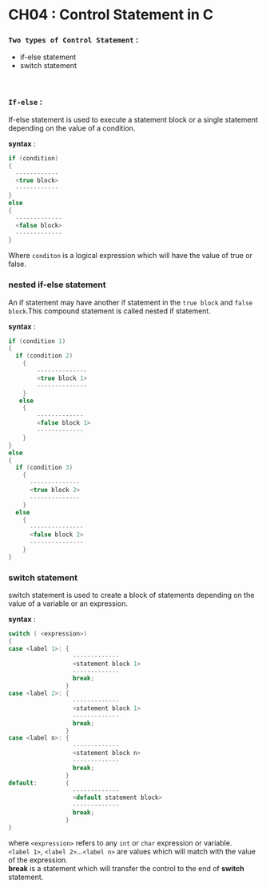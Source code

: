 
# CH04 : Control Statement in C



### `Two types of Control Statement` : 
  - if-else statement
   - switch statement

<br>

### `If-else` : 

<p>
  If-else statement is used to execute a statement block or a single statement depending on the value of a condition. 
</p>

  **syntax** :
```c
if (condition)
{
  ------------
  <true block>
  ------------
}
else
{
  -------------
  <false block>
  -------------
}
```
Where `conditon` is a logical expression which will have the value of true or false.

### nested if-else statement 

<p>
  
  An if statement may have another if statement in the `true block` and `false block`.This compound statement is called nested if statement.

</p>

  **syntax** :
```c
if (condition 1)
{
  if (condition 2)
    {
        --------------
        <true block 1>
        --------------
    }
   else
    {
        -------------
        <false block 1>
        -------------
    }
}
else
{
  if (condition 3)
    {
      --------------
      <true block 2>
      --------------
    }
  else
    {
      ---------------
      <false block 2>
      ---------------
    }
}
```

### switch statement

<p>
  switch statement is used to create a block of statements depending on the value of a variable or an expression.
</p>

**syntax** :
```c
switch ( <expression>)
{
case <label 1>: {
                  -------------
                  <statement block 1>
                  -------------
                  break;
                }
case <label 2>: {
                  -------------
                  <statement block 1>
                  -------------
                  break;
                }
case <label n>: {
                  -------------
                  <statement block n>
                  -------------
                  break;
                }
default:        {
                  -------------
                  <default statement block>
                  -------------
                  break;
                }
}
```
where `<expression>` refers to any `int` or `char` expression or variable. <br>
      `<label 1>`, `<label 2>`...`<label n>` are values which will match with the value of the expression. <br>
      **break** is a statement which will transfer the control to the end of **switch** statement.
